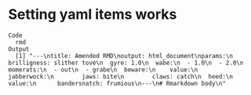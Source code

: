 # Setting yaml items works

    Code
      rmd
    Output
      [1] "---\ntitle: Amended RMD\noutput: html_document\nparams:\n  brilligness: slither tove\n  gyre: 1.0\n  wabe:\n  - 1.0\n  - 2.0\n  momerats:\n  - out\n  - grabe\n  beware:\n    value:\n      jabberwock:\n        jaws: bite\n        claws: catch\n  heed:\n    value:\n      bandersnatch: frumious\n---\n# Rmarkdown body\n"

